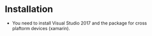 # Installation

* You need to install Visual Studio 2017 and the package for cross plaftorm devices \(xamarin\).







